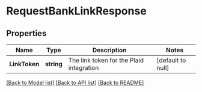 # RequestBankLinkResponse

## Properties
Name | Type | Description | Notes
------------ | ------------- | ------------- | -------------
**LinkToken** | **string** | The link token for the Plaid integration | [default to null]

[[Back to Model list]](../README.md#documentation-for-models) [[Back to API list]](../README.md#documentation-for-api-endpoints) [[Back to README]](../README.md)

